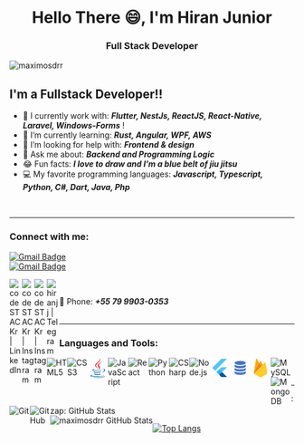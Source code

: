 <h1 align="center">Hello There 😄, I'm Hiran Junior</h1>
<h3 align="center">Full Stack Developer</h3>

<p align="left"> <img src="https://komarev.com/ghpvc/?username=maximosdrr" alt="maximosdrr" /> </p>

## I'm a Fullstack Developer!!

- 🔭 I currently work with: **_Flutter, NestJs, ReactJS, React-Native, Laravel, Windows-Forms_** !
- 🌱 I’m currently learning: **_Rust, Angular, WPF, AWS_**
- 🤝 I’m looking for help with: **_Frontend & design_**
- 💬 Ask me about: **_Backend and Programming Logic_**
- 😂 Fun facts: **_I love to draw and I'm a blue belt of jiu jitsu_**
- 💻 My favorite programming languages: **_Javascript, Typescript, Python, C#, Dart, Java, Php_**

<br />

---

### Connect with me:

[![Gmail Badge](https://img.shields.io/badge/-hiran.junior@arapiraca.ufal.br-c14438?style=flat-square&logo=Gmail&logoColor=white&link=mailto:hiran.junior@arapiraca.ufal.br)](mailto:hiran.junior@arapiraca.ufal.br)<br />
[![Gmail Badge](https://img.shields.io/badge/-maximosdrr@gmail.com-c14438?style=flat-square&logo=Gmail&logoColor=white&link=mailto:maximosdrr@gmail.com)](mailto:maximosdrr@gmail.com) <br />

[<img align="left" alt="codeSTACKr | LinkedIn" width="22px" src="https://cdn.jsdelivr.net/npm/simple-icons@v3/icons/linkedin.svg" />](https://www.linkedin.com/in/hiran-farias-lima-junior-430b35ab/)
[<img align="left" alt="codeSTACKr | Instagram" width="22px" src="https://cdn.jsdelivr.net/npm/simple-icons@v3/icons/instagram.svg" />](https://www.instagram.com/hiranjj/)
[<img align="left" alt="codeSTACKr | Instagram" width="22px" src="https://cdn.jsdelivr.net/npm/simple-icons@v3/icons/whatsapp.svg" />](https://api.whatsapp.com/send?phone=5579999030353&text=Olá,%20podemos%20conversar%20um%20pouco?)
[<img align="left" alt="hiranjj | Telegram" width="22px"  src="https://cdn.jsdelivr.net/npm/simple-icons@v3/icons/telegram.svg" />](https://t.me/hiranjj)<br/>

📱 Phone: **_+55 79 9903-0353_**<br />
<br />

---

### Languages and Tools:

<img align="left" alt="HTML5" width="36px" src="https://devicon.dev/devicon.git/icons/html5/html5-original.svg" />
<img align="left" alt="CSS3" width="36px" src="https://devicon.dev/devicon.git/icons/css3/css3-original.svg" />
<img align="left" alt="Java" width="36px" src="https://raw.githubusercontent.com/devicons/devicon/40cd6bc89a299dc50ac289f8e3b071d0dff49d9c/icons/java/java-original.svg" />
<img align="left" alt="JavaScript" width="36px" src="https://devicon.dev/devicon.git/icons/javascript/javascript-original.svg" />
<img align="left" alt="React" width="36px" src="https://devicon.dev/devicon.git/icons/react/react-original.svg" />
<img align="left" alt="Python" width="36px" src="https://devicon.dev/devicon.git/icons/python/python-original.svg" />
<img align="left" alt="CSharp" width="36px" src="https://devicon.dev/devicon.git/icons/csharp/csharp-original.svg" />
<img align="left" alt="Node.js" width="36px" src="https://devicon.dev/devicon.git/icons/nodejs/nodejs-original.svg" />
<img align="left" alt="Flutter" width="36px" src="https://raw.githubusercontent.com/github/explore/80688e429a7d4ef2fca1e82350fe8e3517d3494d/topics/flutter/flutter.png" />
<img align="left" alt="SQL" width="36px" src="https://raw.githubusercontent.com/github/explore/80688e429a7d4ef2fca1e82350fe8e3517d3494d/topics/sql/sql.png" />
<img align="left" alt="GitHub" width="36px" src="https://raw.githubusercontent.com/github/explore/78df643247d429f6cc873026c0622819ad797942/topics/firebase/firebase.png" />
<img align="left" alt="MySQL" width="36px" src="https://devicon.dev/devicon.git/icons/mysql/mysql-original.svg" />
<img align="left" alt="MongoDB" width="36px" src="https://devicon.dev/devicon.git/icons/mongodb/mongodb-original.svg" />
<img align="left" alt="Git" width="36px" src="https://devicon.dev/devicon.git/icons/git/git-original.svg" />
<img align="left" alt="GitHub" width="36px" src="https://devicon.dev/devicon.git/icons/github/github-original.svg" />

<br />
<br />

---

  <summary>:zap: GitHub Stats</summary>

  <img align="left" alt="maximosdrr GitHub Stats" src="https://github-readme-stats.codestackr.vercel.app/api?username=maximosdrr&show_icons=true&hide_border=true" />

[![Top Langs](https://github-readme-stats.vercel.app/api/top-langs/?username=maximosdrr&theme=default)](https://github.com/anuraghazra/github-readme-stats)

[website]: https://hirandev.me
[instagram]: https://instagram.com/hiranjj
[linkedin]: https://www.linkedin.com/in/hiran-farias-lima-junior-430b35ab/
